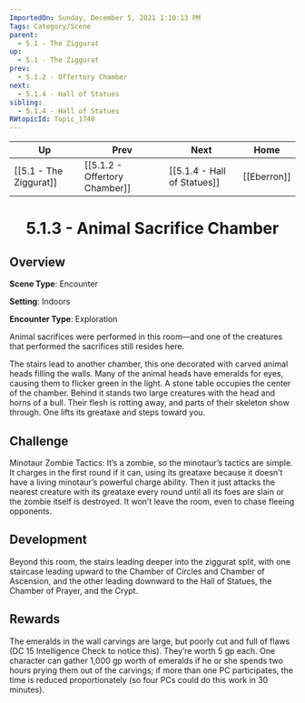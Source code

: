 ```yaml
---
ImportedOn: Sunday, December 5, 2021 1:10:13 PM
Tags: Category/Scene
parent:
  - 5.1 - The Ziggurat
up:
  - 5.1 - The Ziggurat
prev:
  - 5.1.2 - Offertory Chamber
next:
  - 5.1.4 - Hall of Statues
sibling:
  - 5.1.4 - Hall of Statues
RWtopicId: Topic_1740
---
```


| Up | Prev | Next | Home |
|----|------|------|------|
| [[5.1 - The Ziggurat]] | [[5.1.2 - Offertory Chamber]] | [[5.1.4 - Hall of Statues]] | [[Eberron]] |

# <center>5.1.3 - Animal Sacrifice Chamber</center>

## Overview

**Scene Type**: Encounter

**Setting**: Indoors

**Encounter Type**: Exploration

Animal sacrifices were performed in this room—and one of the creatures that performed the sacrifices still resides here.

The stairs lead to another chamber, this one decorated with carved animal heads filling the walls. Many of the animal heads have emeralds for eyes, causing them to flicker green in the light. A stone table occupies the center of the chamber. Behind it stands two large creatures with the head and horns of a bull. Their flesh is rotting away, and parts of their skeleton show through. One lifts its greataxe and steps toward you.

## Challenge

Minotaur Zombie Tactics: It’s a zombie, so the minotaur’s tactics are simple. It charges in the first round if it can, using its greataxe because it doesn’t have a living minotaur’s powerful charge ability. Then it just attacks the nearest creature with its greataxe every round until all its foes are slain or the zombie itself is destroyed. It won’t leave the room, even to chase fleeing opponents.

## Development

Beyond this room, the stairs leading deeper into the ziggurat split, with one staircase leading upward to the Chamber of Circles and Chamber of Ascension, and the other leading downward to the Hall of Statues, the Chamber of Prayer, and the Crypt.

## Rewards

The emeralds in the wall carvings are large, but poorly cut and full of flaws (DC 15 Intelligence Check to notice this). They’re worth 5 gp each. One character can gather 1,000 gp worth of emeralds if he or she spends two hours prying them out of the carvings; if more than one PC participates, the time is reduced proportionately (so four PCs could do this work in 30 minutes).
